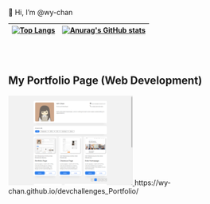 👋 Hi, I’m @wy-chan

|[![Top Langs](https://github-readme-stats.vercel.app/api/top-langs/?username=wy-chan&hide_border=true&title_color=D96A1D)](https://github.com/anuraghazra/github-readme-stats)|[![Anurag's GitHub stats](https://github-readme-stats.vercel.app/api?username=wy-chan&border_radius=5px&hide_border=true&title_color=D96A1D)](https://github.com/anuraghazra/github-readme-stats)|
|-----------------------------------------------------------------------------------------------------------------------------------------------------------|-------------------------------------------------------------------------------------------------------------------------------------------------------------------------------|
   
<br>
<br>
<h2>My Portfolio Page (Web Development)</h2>

<a href="https://wy-chan.github.io/devchallenges_Portfolio/" target="_blank">
<img src="https://raw.githubusercontent.com/wy-chan/devchallenges_Portfolio/main/images/screenshot5.png" alt="screenshot" height="180" width="250">
</a>
https://wy-chan.github.io/devchallenges_Portfolio/

<!---
wy-chan/wy-chan is a ✨ special ✨ repository because its `README.md` (this file) appears on your GitHub profile.
You can click the Preview link to take a look at your changes.
--->
